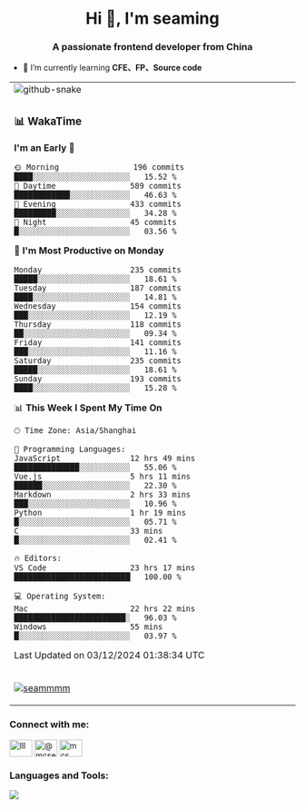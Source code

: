 <h1 align="center">Hi 👋, I'm seaming</h1>
<h3 align="center">A passionate frontend developer from China</h3>

- 🌱 I’m currently learning **CFE、FP、Source code**

<div align="center">

<table>

<tr><td>
  <img alt="github-snake" src="profile-snake-contrib/github-user-contribution.svg"/>
</td></tr>

<tr><td>

### 📊 WakaTime

<!--START_SECTION:waka-->
**I'm an Early 🐤** 

```text
🌞 Morning                196 commits         ████░░░░░░░░░░░░░░░░░░░░░   15.52 % 
🌆 Daytime                589 commits         ████████████░░░░░░░░░░░░░   46.63 % 
🌃 Evening                433 commits         █████████░░░░░░░░░░░░░░░░   34.28 % 
🌙 Night                  45 commits          █░░░░░░░░░░░░░░░░░░░░░░░░   03.56 % 
```
📅 **I'm Most Productive on Monday** 

```text
Monday                   235 commits         █████░░░░░░░░░░░░░░░░░░░░   18.61 % 
Tuesday                  187 commits         ████░░░░░░░░░░░░░░░░░░░░░   14.81 % 
Wednesday                154 commits         ███░░░░░░░░░░░░░░░░░░░░░░   12.19 % 
Thursday                 118 commits         ██░░░░░░░░░░░░░░░░░░░░░░░   09.34 % 
Friday                   141 commits         ███░░░░░░░░░░░░░░░░░░░░░░   11.16 % 
Saturday                 235 commits         █████░░░░░░░░░░░░░░░░░░░░   18.61 % 
Sunday                   193 commits         ████░░░░░░░░░░░░░░░░░░░░░   15.28 % 
```


📊 **This Week I Spent My Time On** 

```text
🕑︎ Time Zone: Asia/Shanghai

💬 Programming Languages: 
JavaScript               12 hrs 49 mins      ██████████████░░░░░░░░░░░   55.06 % 
Vue.js                   5 hrs 11 mins       ██████░░░░░░░░░░░░░░░░░░░   22.30 % 
Markdown                 2 hrs 33 mins       ███░░░░░░░░░░░░░░░░░░░░░░   10.96 % 
Python                   1 hr 19 mins        █░░░░░░░░░░░░░░░░░░░░░░░░   05.71 % 
C                        33 mins             █░░░░░░░░░░░░░░░░░░░░░░░░   02.41 % 

🔥 Editors: 
VS Code                  23 hrs 17 mins      █████████████████████████   100.00 % 

💻 Operating System: 
Mac                      22 hrs 22 mins      ████████████████████████░   96.03 % 
Windows                  55 mins             █░░░░░░░░░░░░░░░░░░░░░░░░   03.97 % 
```


 Last Updated on 03/12/2024 01:38:34 UTC
<!--END_SECTION:waka-->

</td></tr>

<tr><td>
  <p align="left"> <a href="https://github.com/ryo-ma/github-profile-trophy"><img src="https://github-profile-trophy.vercel.app/?username=seammmm" alt="seammmm" /></a> </p>
</td></tr>
</table>

<h3 align="left">Connect with me:</h3>
<p align="left">
<a href="https://dev.to/lll" target="blank"><img align="center" src="https://raw.githubusercontent.com/rahuldkjain/github-profile-readme-generator/master/src/images/icons/Social/devto.svg" alt="lll" height="30" width="40" /></a>
<a href="https://medium.com/@mcseaming" target="blank"><img align="center" src="https://raw.githubusercontent.com/rahuldkjain/github-profile-readme-generator/master/src/images/icons/Social/medium.svg" alt="@mcseaming" height="30" width="40" /></a>
<a href="https://www.leetcode.com/mcs" target="blank"><img align="center" src="https://raw.githubusercontent.com/rahuldkjain/github-profile-readme-generator/master/src/images/icons/Social/leet-code.svg" alt="mcs" height="30" width="40" /></a>
</p>

<h3 align="left">Languages and Tools:</h3>
<img align="left" src="https://skillicons.dev/icons?i=sass,ts,jest,express,nuxt,firebase,gatsby,js,vue,react,redux,docker,discord,mongodb,stackoverflow,idea,git,vscode,github,gitlab,figma,vite,svg,next,gulp,webpack,bootstrap,jquery,swift,prisma" />
